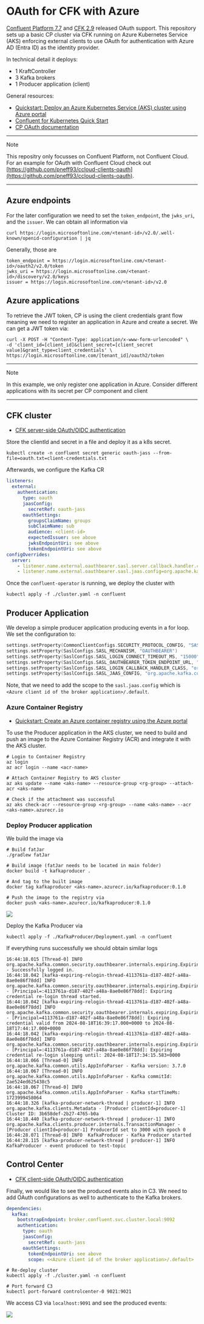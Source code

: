 # OAuth for CFK with Azure

[Confluent Platform 7.7](https://docs.confluent.io/platform/current/release-notes/index.html) and [CFK 2.9](https://docs.confluent.io/operator/current/release-notes.html) released OAuth support.
This repository sets up a basic CP cluster via CFK running on Azure Kubernetes Service (AKS) enforcing
external clients to use OAuth for authentication with Azure AD (Entra ID) as the identity provider.

In technical detail it deploys:
* 1 KraftController
* 3 Kafka brokers
* 1 Producer application (client)

General resources:
* [Quickstart: Deploy an Azure Kubernetes Service (AKS) cluster using Azure portal](https://learn.microsoft.com/en-us/azure/aks/learn/quick-kubernetes-deploy-portal?tabs=azure-cli)
* [Confluent for Kubernetes Quick Start](https://docs.confluent.io/operator/current/co-quickstart.html)
* [CP OAuth documentation](https://docs.confluent.io/platform/current/security/authentication/sasl/oauthbearer/overview.html#sasl-oauthbearer-authentication-overview)

---
> [!NOTE]
> This repositry only focusses on Confluent Platform, not Confluent Cloud.
> For an example for OAuth with Confluent Cloud check out [https://github.com/pneff93/ccloud-clients-oauth](https://github.com/pneff93/ccloud-clients-oauth).
---

## Azure endpoints

For the later configuration we need to set the `token_endpoint`, the `jwks_uri`, and the `issuer`.
We can obtain all information via

```shell
curl https://login.microsoftonline.com/<tenant-id>/v2.0/.well-known/openid-configuration | jq
```

Generally, those are
```
token_endpoint = https://login.microsoftonline.com/<tenant-id>/oauth2/v2.0/token
jwks_uri = https://login.microsoftonline.com/<tenant-id>/discovery/v2.0/keys
issuer = https://login.microsoftonline.com/<tenant-id>/v2.0
```

## Azure applications

To retrieve the JWT token, CP is using the client credentials grant flow meaning we need to register an application in Azure
and create a secret. 
We can get a JWT token via: 
```
curl -X POST -H "Content-Type: application/x-www-form-urlencoded" \
-d 'client_id=[client_id]&client_secret=[client_secret value]&grant_type=client_credentials' \
https://login.microsoftonline.com/[tenant_id]/oauth2/token
```

---
> [!NOTE]
> In this example, we only register one application in Azure. Consider different applications with its secret per CP component
> and client
---


## CFK cluster

* [CFK server-side OAuth/OIDC authentication](https://docs.confluent.io/operator/current/co-authenticate-kafka.html#server-side-oauth-oidc-authentication-for-ak-and-kraft)

Store the clientId and secret in a file and deploy it as a k8s secret. 
```shell
kubectl create -n confluent secret generic oauth-jass --from-file=oauth.txt=client-credentials.txt
```

Afterwards, we configure the Kafka CR
```yaml
listeners:
  external:
    authentication:
      type: oauth
      jaasConfig:
        secretRef: oauth-jass
      oauthSettings:
        groupsClaimName: groups
        subClaimName: sub
        audience: <client-id>
        expectedIssuer: see above
        jwksEndpointUri: see above
        tokenEndpointUri: see above
configOverrides:
  server:
    - listener.name.external.oauthbearer.sasl.server.callback.handler.class=org.apache.kafka.common.security.oauthbearer.secured.OAuthBearerValidatorCallbackHandler
    - listener.name.external.oauthbearer.sasl.jaas.config=org.apache.kafka.common.security.oauthbearer.OAuthBearerLoginModule required;
```

Once the `confluent-operator` is running, we deploy the cluster with 

```
kubectl apply -f ./cluster.yaml -n confluent
```


## Producer Application

We develop a simple producer application producing events in a for loop.
We set the configuration to:

```kotlin
settings.setProperty(CommonClientConfigs.SECURITY_PROTOCOL_CONFIG, "SASL_PLAINTEXT")
settings.setProperty(SaslConfigs.SASL_MECHANISM, "OAUTHBEARER")
settings.setProperty(SaslConfigs.SASL_LOGIN_CONNECT_TIMEOUT_MS, "15000")
settings.setProperty(SaslConfigs.SASL_OAUTHBEARER_TOKEN_ENDPOINT_URL, "https://login.microsoftonline.com/<tenant-id>/oauth2/v2.0/token")
settings.setProperty(SaslConfigs.SASL_LOGIN_CALLBACK_HANDLER_CLASS, "org.apache.kafka.common.security.oauthbearer.secured.OAuthBearerLoginCallbackHandler")
settings.setProperty(SaslConfigs.SASL_JAAS_CONFIG, "org.apache.kafka.common.security.oauthbearer.OAuthBearerLoginModule required clientId='<client-id>' clientSecret='<client-secret' scope='<Azure client id of the broker application>/.default';")
```
Note, that we need to add the scope to the `sasl.jaas.config` which is `<Azure client id of the broker application>/.default`.


### Azure Container Registry

* [Quickstart: Create an Azure container registry using the Azure portal](https://learn.microsoft.com/en-us/azure/container-registry/container-registry-get-started-portal?tabs=azure-cli)

To use the Producer application in the AKS cluster, we need to build and push an image to the Azure Container Registry (ACR) and integrate
it with the AKS cluster.


```
# Login to Container Registry
az login
az acr login --name <acr-name>

# Attach Container Registry to AKS cluster
az aks update --name <aks-name> --resource-group <rg-group> --attach-acr <aks-name>

# Check if the attachment was successful
az aks check-acr --resource-group <rg-group> --name <aks-name> --acr <aks-name>.azurecr.io
```

### Deploy Producer application

We build the image via
```
# Build fatJar 
./gradlew fatJar

# Build image (fatJar needs to be located in main folder)
docker build -t kafkaproducer .

# And tag to the built image
docker tag kafkaproducer <aks-name>.azurecr.io/kafkaproducer:0.1.0

# Push the image to the registry via 
docker push <aks-name>.azurecr.io/kafkaproducer:0.1.0
```

![](./images/containerregistry.png)


Deploy the Kafka Producer via
```
kubectl apply -f ./KafkaProducer/Deployment.yaml -n confluent
```

If everything runs successfully we should obtain similar logs

```
16:44:18.015 [Thread-0] INFO  org.apache.kafka.common.security.oauthbearer.internals.expiring.ExpiringCredentialRefreshingLogin - Successfully logged in.
16:44:18.042 [kafka-expiring-relogin-thread-4113761a-d187-402f-a48a-8ae0e86f78dd] INFO  org.apache.kafka.common.security.oauthbearer.internals.expiring.ExpiringCredentialRefreshingLogin - [Principal=:4113761a-d187-402f-a48a-8ae0e86f78dd]: Expiring credential re-login thread started.
16:44:18.042 [kafka-expiring-relogin-thread-4113761a-d187-402f-a48a-8ae0e86f78dd] INFO  org.apache.kafka.common.security.oauthbearer.internals.expiring.ExpiringCredentialRefreshingLogin - [Principal=4113761a-d187-402f-a48a-8ae0e86f78dd]: Expiring credential valid from 2024-08-18T16:39:17.000+0000 to 2024-08-18T17:44:17.000+0000
16:44:18.042 [kafka-expiring-relogin-thread-4113761a-d187-402f-a48a-8ae0e86f78dd] INFO  org.apache.kafka.common.security.oauthbearer.internals.expiring.ExpiringCredentialRefreshingLogin - [Principal=:4113761a-d187-402f-a48a-8ae0e86f78dd]: Expiring credential re-login sleeping until: 2024-08-18T17:34:15.583+0000
16:44:18.066 [Thread-0] INFO  org.apache.kafka.common.utils.AppInfoParser - Kafka version: 3.7.0
16:44:18.067 [Thread-0] INFO  org.apache.kafka.common.utils.AppInfoParser - Kafka commitId: 2ae524ed625438c5
16:44:18.067 [Thread-0] INFO  org.apache.kafka.common.utils.AppInfoParser - Kafka startTimeMs: 1723999458064
16:44:18.326 [kafka-producer-network-thread | producer-1] INFO  org.apache.kafka.clients.Metadata - [Producer clientId=producer-1] Cluster ID: 3b658def-2b27-4765-b0a
16:44:18.440 [kafka-producer-network-thread | producer-1] INFO  org.apache.kafka.clients.producer.internals.TransactionManager - [Producer clientId=producer-1] ProducerId set to 3000 with epoch 0
16:44:28.071 [Thread-0] INFO  KafkaProducer - Kafka Producer started
16:44:28.115 [kafka-producer-network-thread | producer-1] INFO  KafkaProducer - event produced to test-topic
```

## Control Center

* [CFK client-side OAuth/OIDC authentication](https://docs.confluent.io/operator/current/co-authenticate-kafka.html#client-side-oauth-oidc-authentication-for-ak-and-kraft)

Finally, we would like to see the produced events also in C3.
We need to add OAuth configurations as well to authenticate to the Kafka brokers.

```yaml
dependencies:
  kafka:
    bootstrapEndpoint: broker.confluent.svc.cluster.local:9092
    authentication:
      type: oauth
      jaasConfig:
        secretRef: oauth-jass
      oauthSettings:
        tokenEndpointUri: see above
        scope: <<Azure client id of the broker application>/.default>
```

```
# Re-deploy cluster
kubectl apply -f ./cluster.yaml -n confluent

# Port forward C3
kubectl port-forward controlcenter-0 9021:9021
```
We access C3 via `localhost:9091` and see the produced events:

![](./images/c3.png)
